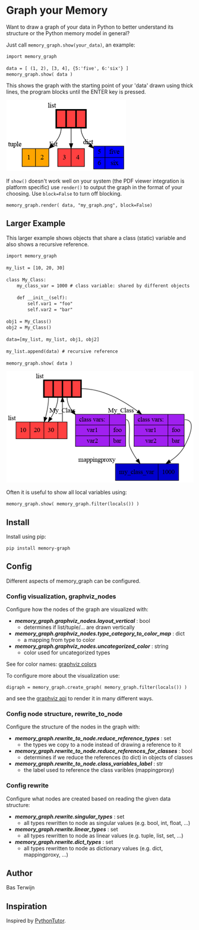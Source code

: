 # Graph your Memory #

Want to draw a graph of your data in Python to better understand its
structure or the Python memory model in general?

Just call `memory_graph.show(your_data)`, an example:

```
import memory_graph

data = [ (1, 2), [3, 4], {5:'five', 6:'six'} ]
memory_graph.show( data )
```

This shows the graph with the starting point of your 'data' drawn
using thick lines, the program blocks until the ENTER key is pressed.

![image](https://raw.githubusercontent.com/bterwijn/memory_graph/main/images/example1.png)

If `show()` doesn't work well on your system (the PDF viewer
integration is platform specific) use `render()` to output the graph
in the format of your choosing. Use `block=False` to turn off
blocking.

```
memory_graph.render( data, "my_graph.png", block=False)
```

## Larger Example ##

This larger example shows objects that share a class (static) variable and
also shows a recursive reference.

```
import memory_graph

my_list = [10, 20, 30]

class My_Class:
    my_class_var = 1000 # class variable: shared by different objects
    
    def __init__(self):
        self.var1 = "foo"
        self.var2 = "bar"

obj1 = My_Class()
obj2 = My_Class()

data=[my_list, my_list, obj1, obj2]

my_list.append(data) # recursive reference

memory_graph.show( data )
```
![image](https://raw.githubusercontent.com/bterwijn/memory_graph/main/images/example2.png)

Often it is useful to show all local variables using:

```
memory_graph.show( memory_graph.filter(locals()) )
```

## Install ##

Install using pip:

```
pip install memory-graph
```

## Config ##

Different aspects of memory_graph can be configured.

### Config visualization, graphviz_nodes ###

Configure how the nodes of the graph are visualized with:

- ***memory_graph.graphviz_nodes.layout_vertical*** : bool
  - determines if list/tuple/... are drawn vertically
- ***memory_graph.graphviz_nodes.type_category_to_color_map*** : dict
  - a mapping from type to color
- ***memory_graph.graphviz_nodes.uncategorized_color*** : string
  - color used for uncategorized types

See for color names: [graphviz colors](https://graphviz.org/doc/info/colors.html)

To configure more about the visualization use:
```
digraph = memory_graph.create_graph( memory_graph.filter(locals()) )
```
and see the [graphviz api](https://graphviz.readthedocs.io/en/stable/api.html) to render it in many different ways.

### Config node structure, rewrite_to_node ###

Configure the structure of the nodes in the graph with:

- ***memory_graph.rewrite_to_node.reduce_reference_types*** : set
  - the types we copy to a node instead of drawing a reference to it
- ***memory_graph.rewrite_to_node.reduce_references_for_classes*** : bool
  - determines if we reduce the references (to dict) in objects of classes
- ***memory_graph.rewrite_to_node.class_variables_label*** : str
  - the label used to reference the class varibles (mappingproxy)

### Config rewrite ###

Configure what nodes are created based on reading the given data structure:

- ***memory_graph.rewrite.singular_types*** : set
  - all types rewritten to node as singular values (e.g. bool, int, float, ...)
- ***memory_graph.rewrite.linear_types*** : set
  - all types rewritten to node as linear values (e.g. tuple, list, set, ...)
- ***memory_graph.rewrite.dict_types*** : set
  - all types rewritten to node as dictionary values (e.g. dict, mappingproxy, ...)


## Author ##
Bas Terwijn

## Inspiration ##
Inspired by [PythonTutor](https://pythontutor.com/visualize.html).
